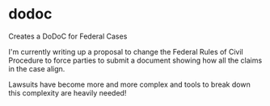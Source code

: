 # dodoc
Creates a DoDoC for Federal Cases



I'm currently writing up a proposal to change the Federal Rules of Civil Procedure to force parties to submit a document showing how all the claims in the case align. 

Lawsuits have become more and more complex and tools to break down this complexity are heavily needed!
